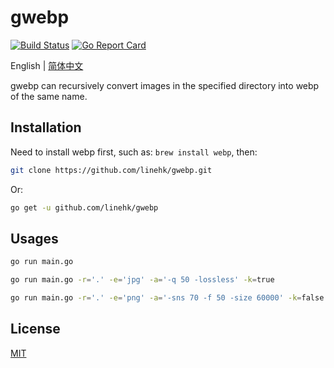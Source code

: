 # gwebp

[![Build Status](https://travis-ci.org/linehk/gwebp.svg?branch=master)](https://travis-ci.org/linehk/gwebp)
[![Go Report Card](https://goreportcard.com/badge/github.com/linehk/gwebp)](https://goreportcard.com/report/github.com/linehk/gwebp)

English | [简体中文](./README-zh_CN.md "简体中文")

gwebp can recursively convert images in the specified directory into webp of the same name.

## Installation

Need to install webp first, such as: `brew install webp`, then:

```bash
git clone https://github.com/linehk/gwebp.git
```

Or:

```bash
go get -u github.com/linehk/gwebp
```

## Usages

```bash
go run main.go
```

```bash
go run main.go -r='.' -e='jpg' -a='-q 50 -lossless' -k=true
```

```bash
go run main.go -r='.' -e='png' -a='-sns 70 -f 50 -size 60000' -k=false
```

## License

[MIT](https://choosealicense.com/licenses/mit/)